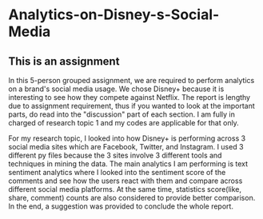 # Analytics-on-Disney-s-Social-Media
## This is an assignment

In this 5-person grouped assignment, we are required to perform analytics on a brand's social media usage. We chose Disney+ because it is interesting to see how they compete against Netflix. The report is lengthy due to assignment requirement, thus if you wanted to look at the important parts, do read into the "discussion" part of each section. I am fully in charged of research topic 1 and my codes are applicable for that only. 

For my research topic, I looked into how Disney+ is performing across 3 social media sites which are Facebook, Twitter, and Instagram. I used 3 different py files because the 3 sites involve 3 different tools and techniques in mining the data. The main analytics I am performing is text sentiment analytics where I looked into the sentiment score of the comments and see how the users react with them and compare across different social media platforms. At the same time, statistics score(like, share, comment) counts are also considered to provide better comparison. In the end, a suggestion was provided to conclude the whole report. 
